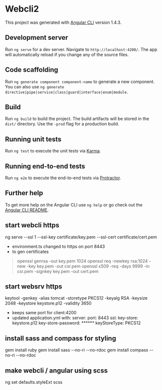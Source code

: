 # Webcli2

This project was generated with [Angular CLI](https://github.com/angular/angular-cli) version 1.4.3.

## Development server

Run `ng serve` for a dev server. Navigate to `http://localhost:4200/`. The app will automatically reload if you change any of the source files.

## Code scaffolding

Run `ng generate component component-name` to generate a new component. You can also use `ng generate directive|pipe|service|class|guard|interface|enum|module`.

## Build

Run `ng build` to build the project. The build artifacts will be stored in the `dist/` directory. Use the `-prod` flag for a production build.

## Running unit tests

Run `ng test` to execute the unit tests via [Karma](https://karma-runner.github.io).

## Running end-to-end tests

Run `ng e2e` to execute the end-to-end tests via [Protractor](http://www.protractortest.org/).

## Further help

To get more help on the Angular CLI use `ng help` or go check out the [Angular CLI README](https://github.com/angular/angular-cli/blob/master/README.md).

## start webcli https
ng serve --ssl 1 --ssl-key certificate/key.pem --ssl-cert certificate/cert.pem
- environment.ts changed to https on port 8443
- to gen certificates
> openssl genrsa -out key.pem 1024
> openssl req -newkey rsa:1024 -new -key key.pem -out csr.pem
> openssl x509 -req -days 9999 -in csr.pem -signkey key.pem -out cert.pem

## start websrv https
keytool -genkey -alias tomcat -storetype PKCS12 -keyalg RSA -keysize 2048 -keystore keystore.p12 -validity 3650
- keeps same port for client:4200
- updated application.yml with:
server:
  port: 8443
  ssl:
    key-store: keystore.p12
    key-store-password: ******
    keyStoreType: PKCS12
    
## install sass and compass for styling 
gem install ruby
gem install sass --no-ri --no-rdoc
gem install compass --no-ri --no-rdoc 

## make webcli / angular using scss
ng set defaults.styleExt scss
